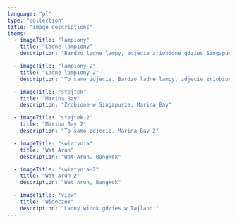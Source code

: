 ```yaml
---
language: "pl"
type: "collection"
title: "image descriptions"
items:
  - imageTitle: "lampiony"
    title: "Ladne lampiony"
    description: "Bardzo ladne lampy, zdjecie zriobione gdzies Singapurze."

  - imageTitle: "lampiony-2"
    title: "Ladne lampiony 2"
    description: "To samo zdjecie. Bardzo ladne lampy, zdjecie zriobione gdzies Singapurze."

  - imageTitle: "stejtek"
    title: "Marina Bay"
    description: "Zrobione w Singapurze, Marina Bay"

  - imageTitle: "stejtek-2"
    title: "Marina Bay 2"
    description: "To samo zdjecie, Marina Bay 2"

  - imageTitle: "swiatynia"
    title: "Wat Arun"
    description: "Wat Arun, Bangkok"

  - imageTitle: "swiatynia-2"
    title: "Wat Arun 2"
    description: "Wat Arun, Bangkok"

  - imageTitle: "view"
    title: "Widoczek"
    description: "Ladny widok gdzies w Tajlandi"
---
```

